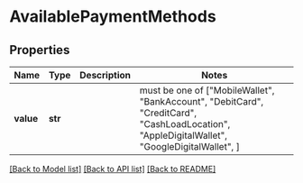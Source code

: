 # AvailablePaymentMethods


## Properties
Name | Type | Description | Notes
------------ | ------------- | ------------- | -------------
**value** | **str** |  |  must be one of ["MobileWallet", "BankAccount", "DebitCard", "CreditCard", "CashLoadLocation", "AppleDigitalWallet", "GoogleDigitalWallet", ]

[[Back to Model list]](../README.md#documentation-for-models) [[Back to API list]](../README.md#documentation-for-api-endpoints) [[Back to README]](../README.md)


